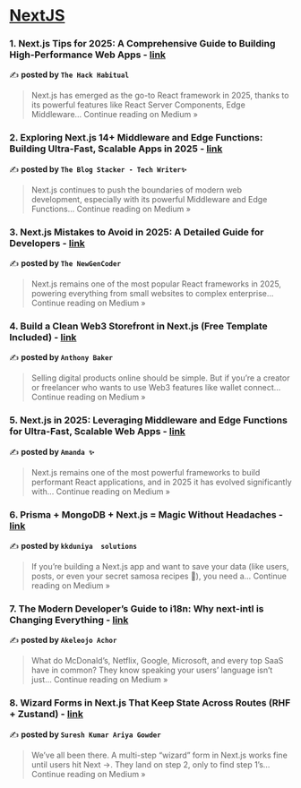 
<h1><a href=https://medium.com/tag/nextjs/recommended target="_blank" rel="noopener noreferrer">NextJS</a></h1>
<h3>1.  Next.js Tips for 2025: A Comprehensive Guide to Building High-Performance Web Apps - <a href="https://medium.com/@theHackHabitual/next-js-tips-for-2025-a-comprehensive-guide-to-building-high-performance-web-apps-272a77213da8?source=rss------nextjs-5" target="_blank" rel="noopener noreferrer">link</a></h3>

✍️ **posted by `The Hack Habitual`**

<blockquote>Next.js has emerged as the go-to React framework in 2025, thanks to its powerful features like React Server Components, Edge Middleware…
Continue reading on Medium »</blockquote>

<h3>2.  Exploring Next.js 14+ Middleware and Edge Functions: Building Ultra-Fast, Scalable Apps in 2025 - <a href="https://medium.com/@TheblogStacker/exploring-next-js-14-middleware-and-edge-functions-building-ultra-fast-scalable-apps-in-2025-4f1d6be88e73?source=rss------nextjs-5" target="_blank" rel="noopener noreferrer">link</a></h3>

✍️ **posted by `The Blog Stacker - Tech Writer✨`**

<blockquote>Next.js continues to push the boundaries of modern web development, especially with its powerful Middleware and Edge Functions…
Continue reading on Medium »</blockquote>

<h3>3.  Next.js Mistakes to Avoid in 2025: A Detailed Guide for Developers - <a href="https://medium.com/@theNewGenCoder/next-js-mistakes-to-avoid-in-2025-a-detailed-guide-for-developers-c7b7bfed1b14?source=rss------nextjs-5" target="_blank" rel="noopener noreferrer">link</a></h3>

✍️ **posted by `The NewGenCoder`**

<blockquote>Next.js remains one of the most popular React frameworks in 2025, powering everything from small websites to complex enterprise…
Continue reading on Medium »</blockquote>

<h3>4. Build a Clean Web3 Storefront in Next.js (Free Template Included) - <a href="https://medium.com/@anthony.baker390/build-a-clean-web3-storefront-in-next-js-free-template-included-6b22b94714b4?source=rss------nextjs-5" target="_blank" rel="noopener noreferrer">link</a></h3>

✍️ **posted by `Anthony Baker`**

<blockquote>Selling digital products online should be simple. But if you’re a creator or freelancer who wants to use Web3 features like wallet connect…
Continue reading on Medium »</blockquote>

<h3>5.  Next.js in 2025: Leveraging Middleware and Edge Functions for Ultra-Fast, Scalable Web Apps - <a href="https://medium.com/@Amanda10/next-js-in-2025-leveraging-middleware-and-edge-functions-for-ultra-fast-scalable-web-apps-492b33b721ab?source=rss------nextjs-5" target="_blank" rel="noopener noreferrer">link</a></h3>

✍️ **posted by `Amanda ✨`**

<blockquote>Next.js remains one of the most powerful frameworks to build performant React applications, and in 2025 it has evolved significantly with…
Continue reading on Medium »</blockquote>

<h3>6. Prisma + MongoDB + Next.js = Magic Without Headaches - <a href="https://medium.com/@kkduniya/prisma-mongodb-next-js-magic-without-headaches-e42564a3849c?source=rss------nextjs-5" target="_blank" rel="noopener noreferrer">link</a></h3>

✍️ **posted by `kkduniya  solutions`**

<blockquote>If you’re building a Next.js app and want to save your data (like users, posts, or even your secret samosa recipes 🥟), you need a…
Continue reading on Medium »</blockquote>

<h3>7. The Modern Developer’s Guide to i18n: Why next-intl is Changing Everything - <a href="https://medium.com/@aakele/the-modern-developers-guide-to-i18n-why-next-intl-is-changing-everything-7a459d85f6e0?source=rss------nextjs-5" target="_blank" rel="noopener noreferrer">link</a></h3>

✍️ **posted by `Akeleojo Achor`**

<blockquote>What do McDonald’s, Netflix, Google, Microsoft, and every top SaaS have in common? They know speaking your users’ language isn’t just…
Continue reading on Medium »</blockquote>

<h3>8. Wizard Forms in Next.js That Keep State Across Routes (RHF + Zustand) - <a href="https://medium.com/@sureshdotariya/wizard-forms-in-next-js-that-keep-state-across-routes-rhf-zustand-067de6d7ff6e?source=rss------nextjs-5" target="_blank" rel="noopener noreferrer">link</a></h3>

✍️ **posted by `Suresh Kumar Ariya Gowder`**

<blockquote>We’ve all been there. A multi-step “wizard” form in Next.js works fine until users hit Next →. They land on step 2, only to find step 1’s…
Continue reading on Medium »</blockquote>

